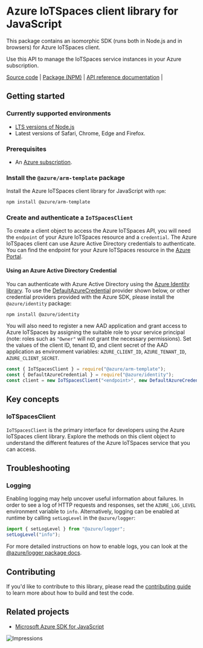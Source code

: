 # Azure IoTSpaces client library for JavaScript

This package contains an isomorphic SDK (runs both in Node.js and in browsers) for Azure IoTSpaces client.

Use this API to manage the IoTSpaces service instances in your Azure subscription.

[Source code](https://github.com/Azure/azure-sdk-for-js/tree/master/sdk/iotspaces/arm-template) |
[Package (NPM)](https://www.npmjs.com/package/@azure/arm-template) |
[API reference documentation](https://docs.microsoft.com/javascript/api/@azure/arm-template) |

## Getting started

### Currently supported environments

- [LTS versions of Node.js](https://nodejs.org/about/releases/)
- Latest versions of Safari, Chrome, Edge and Firefox.

### Prerequisites

- An [Azure subscription][azure_sub].

### Install the `@azure/arm-template` package

Install the Azure IoTSpaces client library for JavaScript with `npm`:

```bash
npm install @azure/arm-template
```

### Create and authenticate a `IoTSpacesClient`

To create a client object to access the Azure IoTSpaces API, you will need the `endpoint` of your Azure IoTSpaces resource and a `credential`. The Azure IoTSpaces client can use Azure Active Directory credentials to authenticate.
You can find the endpoint for your Azure IoTSpaces resource in the [Azure Portal][azure_portal].

#### Using an Azure Active Directory Credential

You can authenticate with Azure Active Directory using the [Azure Identity library][azure_identity]. To use the [DefaultAzureCredential][defaultazurecredential] provider shown below, or other credential providers provided with the Azure SDK, please install the `@azure/identity` package:

```bash
npm install @azure/identity
```

You will also need to register a new AAD application and grant access to Azure IoTSpaces by assigning the suitable role to your service principal (note: roles such as `"Owner"` will not grant the necessary permissions).
Set the values of the client ID, tenant ID, and client secret of the AAD application as environment variables: `AZURE_CLIENT_ID`, `AZURE_TENANT_ID`, `AZURE_CLIENT_SECRET`.

```javascript
const { IoTSpacesClient } = require("@azure/arm-template");
const { DefaultAzureCredential } = require("@azure/identity");
const client = new IoTSpacesClient("<endpoint>", new DefaultAzureCredential());
```

## Key concepts

### IoTSpacesClient

`IoTSpacesClient` is the primary interface for developers using the Azure IoTSpaces client library. Explore the methods on this client object to understand the different features of the Azure IoTSpaces service that you can access.

## Troubleshooting

### Logging

Enabling logging may help uncover useful information about failures. In order to see a log of HTTP requests and responses, set the `AZURE_LOG_LEVEL` environment variable to `info`. Alternatively, logging can be enabled at runtime by calling `setLogLevel` in the `@azure/logger`:

```javascript
import { setLogLevel } from "@azure/logger";
setLogLevel("info");
```

For more detailed instructions on how to enable logs, you can look at the [@azure/logger package docs](https://github.com/Azure/azure-sdk-for-js/tree/master/sdk/core/logger).

## Contributing

If you'd like to contribute to this library, please read the [contributing guide](https://github.com/Azure/azure-sdk-for-js/blob/master/CONTRIBUTING.md) to learn more about how to build and test the code.

## Related projects

- [Microsoft Azure SDK for JavaScript](https://github.com/Azure/azure-sdk-for-js)

![Impressions](https://azure-sdk-impressions.azurewebsites.net/api/impressions/azure-sdk-for-js%2Fsdk%2Fiotspaces%2Farm-template%2FREADME.png)

[azure_cli]: https://docs.microsoft.com/cli/azure
[azure_sub]: https://azure.microsoft.com/free/
[azure_sub]: https://azure.microsoft.com/free/
[azure_portal]: https://portal.azure.com
[azure_identity]: https://github.com/Azure/azure-sdk-for-js/tree/master/sdk/identity/identity
[defaultazurecredential]: https://github.com/Azure/azure-sdk-for-js/tree/master/sdk/identity/identity#defaultazurecredential
